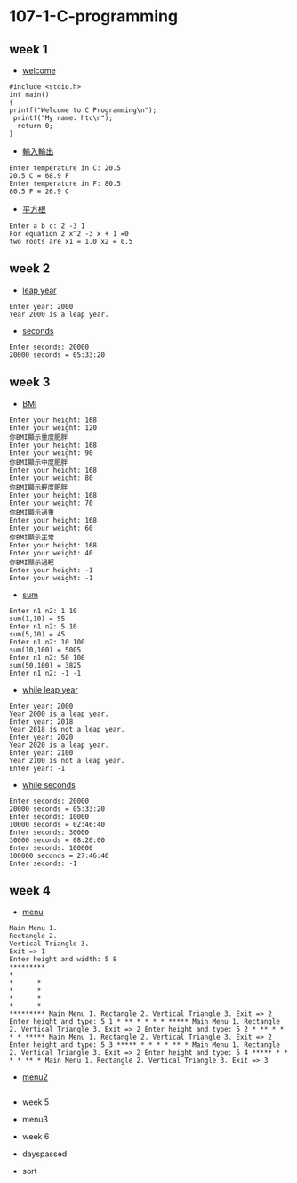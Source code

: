 # 107-1-C-programming

## week 1
 - [welcome](https://github.com/mida147852/107-1-C-programming/blob/master/w01/0910welcome.cpp)
````
#include <stdio.h> 
int main()
{ 
printf("Welcome to C Programming\n");
 printf("My name: htc\n");
  return 0;
}
````
- [輸入輸出](https://github.com/mida147852/107-1-C-programming/blob/master/w01/0911%E8%BC%B8%E5%85%A5%E8%BC%B8%E5%87%BA.cpp)
````
Enter temperature in C: 20.5 
20.5 C = 68.9 F 
Enter temperature in F: 80.5 
80.5 F = 26.9 C
````
 - [平方根](https://github.com/mida147852/107-1-C-programming/blob/master/w01/0911%E5%B9%B3%E6%96%B9%E6%A0%B9.cpp)
````
Enter a b c: 2 -3 1 
For equation 2 x^2 -3 x + 1 =0
two roots are x1 = 1.0 x2 = 0.5
````
## week 2
 - [leap year](https://github.com/mida147852/107-1-C-programming/blob/master/w02/leap%20year)
````
Enter year: 2000 
Year 2000 is a leap year.
````
* [seconds](https://github.com/mida147852/107-1-C-programming/blob/master/w02/seconds)
````
Enter seconds: 20000 
20000 seconds = 05:33:20
````
## week 3
* [BMI](https://github.com/mida147852/107-1-C-programming/blob/master/W03/BMI)
````
Enter your height: 168
Enter your weight: 120
你BMI顯示重度肥胖
Enter your height: 168
Enter your weight: 90
你BMI顯示中度肥胖
Enter your height: 168
Enter your weight: 80
你BMI顯示輕度肥胖
Enter your height: 168
Enter your weight: 70
你BMI顯示過重
Enter your height: 168
Enter your weight: 60
你BMI顯示正常
Enter your height: 168
Enter your weight: 40
你BMI顯示過輕
Enter your height: -1
Enter your weight: -1
````
* [sum](https://github.com/mida147852/107-1-C-programming/blob/master/W03/sum)
````
Enter n1 n2: 1 10 
sum(1,10) = 55 
Enter n1 n2: 5 10 
sum(5,10) = 45 
Enter n1 n2: 10 100 
sum(10,100) = 5005 
Enter n1 n2: 50 100 
sum(50,100) = 3825 
Enter n1 n2: -1 -1
````
* [while leap year](https://github.com/mida147852/107-1-C-programming/blob/master/W03/while%20leap%20year)
````
Enter year: 2000 
Year 2000 is a leap year.
Enter year: 2018 
Year 2018 is not a leap year. 
Enter year: 2020 
Year 2020 is a leap year. 
Enter year: 2100 
Year 2100 is not a leap year. 
Enter year: -1
````
* [while seconds](https://github.com/mida147852/107-1-C-programming/blob/master/W03/while%20seconds)
````
Enter seconds: 20000 
20000 seconds = 05:33:20 
Enter seconds: 10000 
10000 seconds = 02:46:40 
Enter seconds: 30000 
30000 seconds = 08:20:00 
Enter seconds: 100000 
100000 seconds = 27:46:40 
Enter seconds: -1
````
## week 4
* [menu](https://github.com/mida147852/107-1-C-programming/blob/master/w04/menu.cpp)
````
Main Menu 1. 
Rectangle 2. 
Vertical Triangle 3. 
Exit => 1 
Enter height and width: 5 8 
*********
*
*      *
*      *
*      *
*      * 
********* Main Menu 1. Rectangle 2. Vertical Triangle 3. Exit => 2 Enter height and type: 5 1 * ** * * * * ***** Main Menu 1. Rectangle 2. Vertical Triangle 3. Exit => 2 Enter height and type: 5 2 * ** * * * * ***** Main Menu 1. Rectangle 2. Vertical Triangle 3. Exit => 2 Enter height and type: 5 3 ***** * * * * ** * Main Menu 1. Rectangle 2. Vertical Triangle 3. Exit => 2 Enter height and type: 5 4 ***** * * * * ** * Main Menu 1. Rectangle 2. Vertical Triangle 3. Exit => 3
````
* [menu2](https://github.com/mida147852/107-1-C-programming/blob/master/w04/menu2.cpp)
````

````
* week 5
* menu3

* week 6
* dayspassed
* sort
<!--stackedit_data:
eyJoaXN0b3J5IjpbLTEyMTMyMjY0NzYsMTY2MDEwMjE4Nl19
-->